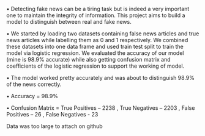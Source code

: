 •	Detecting fake news can be a tiring task but is indeed a very important one to maintain the integrity of information. This project aims to build a model to distinguish between real and fake news. 

•	We started by loading two datasets containing false news articles and true news articles while labelling them as 0 and 1 respectively. We combined these datasets into one data frame and used train test split to train the model via logistic regression. We evaluated the accuracy of our model (mine is 98.9% accurate) while also getting confusion matrix and coefficients of the logistic regression to support the working of model.

•	The model worked pretty accurately and was about to distinguish 98.9% of the news correctly.

•	Accuracy = 98.9%

•	Confusion Matrix = True Positives – 2238 , True Negatives – 2203 ,  False Positives – 26 ,           False Negatives - 23


Data was too large to attach on github

